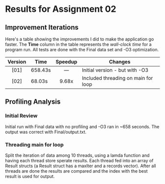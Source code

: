 # Results for Assignment 02

## Improvement Iterations

Here's a table showing the improvements I did to make the application go faster.  The **Time** column in the table represents the _wall-clock time_ for a program run.
All tests are done with the Final data set and -O3 optimization.

| Version | Time | Speedup | Changes |
| :-----: | ---- | :-----: | ------- |
| [01] | 658.43s | &mdash; | Initial version - but with -O3 |
| [02] | 68.03s | 9.68x | Included threading on main for loop |



## Profiling Analysis

### Initial Review

Initial run with Final data with no profiling and -O3 ran in ~658 seconds. The output was correct with Final/output.txt.

### Threading main for loop

Split the iteration of data among 10 threads, using a lamda function and having each thread store sperate results.
Each thread fed into an array of Result structs (a Result struct has a maxIter and a records vector). 
After all threads are done the results are compared and the index with the best result is used for output.
